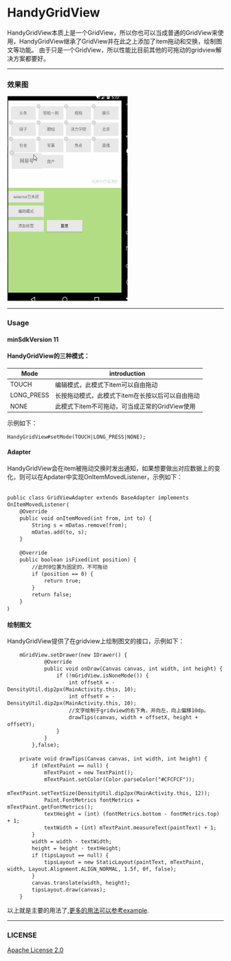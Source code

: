 # HandyGridView

HandyGridView本质上是一个GridView，所以你也可以当成普通的GridView来使用，HandyGridView继承了GridView并在此之上添加了item拖动和交换，绘制图文等功能。
由于只是一个GridView，所以性能比目前其他的可拖动的gridview解决方案都要好。

---

### 效果图

 <img src="art/art.gif" width="280" height="475" />

---
### Usage

#### minSdkVersion 11

#### HandyGridView的三种模式：

Mode | introduction 
---|---
TOUCH | 编辑模式，此模式下item可以自由拖动
LONG_PRESS | 长按拖动模式，此模式下item在长按以后可以自由拖动
NONE | 此模式下item不可拖动，可当成正常的GridView使用

示例如下：

```
HandyGridView#setMode(TOUCH|LONG_PRESS|NONE);

```

#### Adapter

HandyGridView会在item被拖动交换时发出通知，如果想要做出对应数据上的变化，则可以在Apdater中实现OnItemMovedListener，示例如下：

```

public class GridViewAdapter extends BaseAdapter implements OnItemMovedListener｛
    @Override
    public void onItemMoved(int from, int to) {
        String s = mDatas.remove(from);
        mDatas.add(to, s);
    }

    @Override
    public boolean isFixed(int position) {
        //此时0位置为固定的，不可拖动
        if (position == 0) {
            return true;
        }
        return false;
    }
｝
```

#### 绘制图文
HandyGridView提供了在gridview上绘制图文的接口，示例如下：

```
    mGridView.setDrawer(new IDrawer() {
            @Override
            public void onDraw(Canvas canvas, int width, int height) {
                if (!mGridView.isNoneMode()) {
                    int offsetX = -DensityUtil.dip2px(MainActivity.this, 10);
                    int offsetY = -DensityUtil.dip2px(MainActivity.this, 10);
                    //文字绘制于gridview的右下角，并向左，向上偏移10dp。
                    drawTips(canvas, width + offsetX, height + offsetY);
                }
            }
        },false);

    private void drawTips(Canvas canvas, int width, int height) {
        if (mTextPaint == null) {
            mTextPaint = new TextPaint();
            mTextPaint.setColor(Color.parseColor("#CFCFCF"));
            mTextPaint.setTextSize(DensityUtil.dip2px(MainActivity.this, 12));
            Paint.FontMetrics fontMetrics = mTextPaint.getFontMetrics();
            textHeight = (int) (fontMetrics.bottom - fontMetrics.top) + 1;
            textWidth = (int) mTextPaint.measureText(paintText) + 1;
        }
        width = width - textWidth;
        height = height - textHeight;
        if (tipsLayout == null) {
            tipsLayout = new StaticLayout(paintText, mTextPaint, width, Layout.Alignment.ALIGN_NORMAL, 1.5f, 0f, false);
        }
        canvas.translate(width, height);
        tipsLayout.draw(canvas);
    }

```


以上就是主要的用法了,[更多的用法可以参考example](https://github.com/huxq17/HandyGridView/blob/master/app/src/main/java/com/handygridview/example/MainActivity.java).


---

### LICENSE

[Apache License 2.0](LICENSE)





